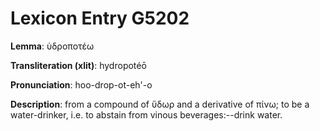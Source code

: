 # Lexicon Entry G5202

**Lemma**: ὑδροποτέω

**Transliteration (xlit)**: hydropotéō

**Pronunciation**: hoo-drop-ot-eh'-o

**Description**:
from a compound of ὕδωρ and a derivative of πίνω; to be a water-drinker, i.e. to abstain from vinous beverages:--drink water.
